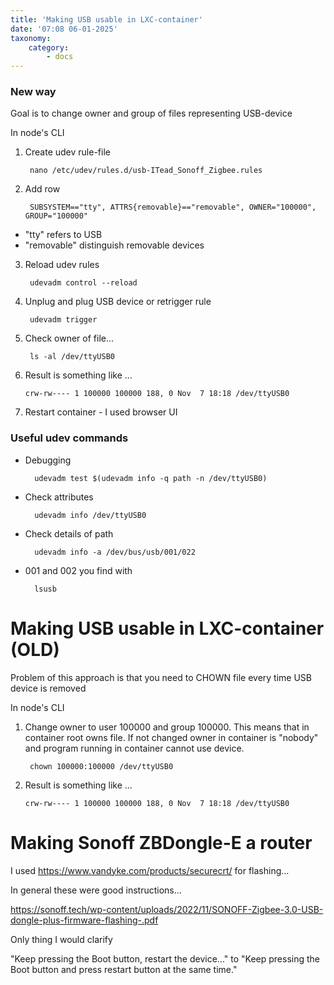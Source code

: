 ```yaml
---
title: 'Making USB usable in LXC-container'
date: '07:08 06-01-2025'
taxonomy:
    category:
        - docs
---
```


### New way

Goal is to change owner and group of files representing USB-device

In node's CLI

1. Create udev rule-file

        nano /etc/udev/rules.d/usb-ITead_Sonoff_Zigbee.rules

2. Add row

        SUBSYSTEM=="tty", ATTRS{removable}=="removable", OWNER="100000", GROUP="100000"

* "tty" refers to USB
* "removable" distinguish removable devices

3. Reload udev rules

        udevadm control --reload

4. Unplug and plug USB device or retrigger rule

        udevadm trigger

7. Check owner of file...

        ls -al /dev/ttyUSB0

8. Result is something like ...

    `crw-rw---- 1 100000 100000 188, 0 Nov  7 18:18 /dev/ttyUSB0`

7. Restart container - I used browser UI

### Useful udev commands

* Debugging

        udevadm test $(udevadm info -q path -n /dev/ttyUSB0)

* Check attributes

        udevadm info /dev/ttyUSB0

* Check details of path

        udevadm info -a /dev/bus/usb/001/022

* 001 and 002 you find with 

        lsusb

# Making USB usable in LXC-container (OLD)

Problem of this approach is that you need to CHOWN file every time USB device is removed 

In node's CLI

1. Change owner to user 100000 and group 100000. This means that in container root owns file. If not changed owner in container is "nobody" and program running in container cannot use device.

        chown 100000:100000 /dev/ttyUSB0

2. Result is something like ...

    `crw-rw---- 1 100000 100000 188, 0 Nov  7 18:18 /dev/ttyUSB0`

  

# Making Sonoff ZBDongle-E a router

I used https://www.vandyke.com/products/securecrt/ for flashing...

In general these were good instructions...
 
https://sonoff.tech/wp-content/uploads/2022/11/SONOFF-Zigbee-3.0-USB-dongle-plus-firmware-flashing-.pdf

Only thing I would clarify 

"Keep pressing the Boot button, restart the device..." to "Keep pressing the Boot button and press restart button at the same time."